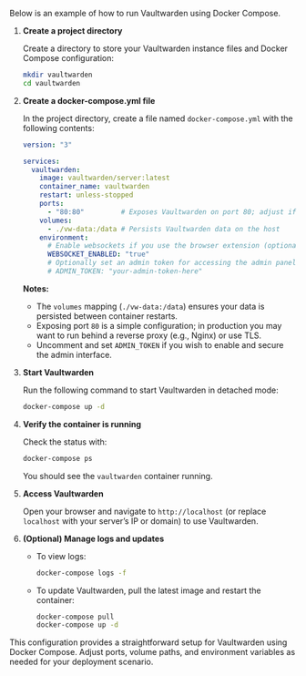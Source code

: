 Below is an example of how to run Vaultwarden using Docker Compose.

1. **Create a project directory**
    
    Create a directory to store your Vaultwarden instance files and Docker Compose configuration:
    
    ```bash
    mkdir vaultwarden
    cd vaultwarden
    ```
    
2. **Create a docker-compose.yml file**
    
    In the project directory, create a file named `docker-compose.yml` with the following contents:
    
    ```yaml
    version: "3"
    
    services:
      vaultwarden:
        image: vaultwarden/server:latest
        container_name: vaultwarden
        restart: unless-stopped
        ports:
          - "80:80"         # Exposes Vaultwarden on port 80; adjust if needed
        volumes:
          - ./vw-data:/data # Persists Vaultwarden data on the host
        environment:
          # Enable websockets if you use the browser extension (optional)
          WEBSOCKET_ENABLED: "true"
          # Optionally set an admin token for accessing the admin panel
          # ADMIN_TOKEN: "your-admin-token-here"
    ```
    
    **Notes:**
    
    - The `volumes` mapping (`./vw-data:/data`) ensures your data is persisted between container restarts.
    - Exposing port `80` is a simple configuration; in production you may want to run behind a reverse proxy (e.g., Nginx) or use TLS.
    - Uncomment and set `ADMIN_TOKEN` if you wish to enable and secure the admin interface.
3. **Start Vaultwarden**
    
    Run the following command to start Vaultwarden in detached mode:
    
    ```bash
    docker-compose up -d
    ```
    
4. **Verify the container is running**
    
    Check the status with:
    
    ```bash
    docker-compose ps
    ```
    
    You should see the `vaultwarden` container running.
    
5. **Access Vaultwarden**
    
    Open your browser and navigate to `http://localhost` (or replace `localhost` with your server’s IP or domain) to use Vaultwarden.
    
6. **(Optional) Manage logs and updates**
    
    - To view logs:
        
        ```bash
        docker-compose logs -f
        ```
        
    - To update Vaultwarden, pull the latest image and restart the container:
        
        ```bash
        docker-compose pull
        docker-compose up -d
        ```
        

This configuration provides a straightforward setup for Vaultwarden using Docker Compose. Adjust ports, volume paths, and environment variables as needed for your deployment scenario.
